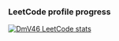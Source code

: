 ### LeetCode profile progress

[![DmV46 LeetCode stats](https://leetcode-stats-six.vercel.app/api?username=DmV46&theme=dark)](https://github.com/DmV46/leetcode-stats)


<!-- [![Top Langs](https://github-readme-stats.vercel.app/api/top-langs/?username=DmV46&layout=compact)](https://github.com/DmV46/github-readme-stats) -->
